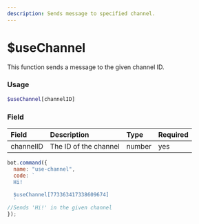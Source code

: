 ```yaml
---
description: Sends message to specified channel.
---
```


# $useChannel

This function sends a message to the given channel ID.

### Usage 

```php
$useChannel[channelID]
```

### Field

| Field | Description | Type | Required |
| :--- | :--- | :--- | :--- |
| channelID | The ID of the channel | number | yes |

```javascript
bot.command({
  name: "use-channel",
  code: `
  Hi!
  
  $useChannel[773363417338609674]
  ` 
//Sends 'Hi!' in the given channel
});
```
